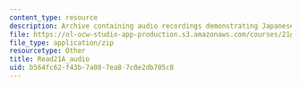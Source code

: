```yaml
---
content_type: resource
description: Archive containing audio recordings demonstrating Japanese pronunciation.
file: https://ol-ocw-studio-app-production.s3.amazonaws.com/courses/21g-504-japanese-iv-spring-2009/b564fc62f43b7a087ea87c0e2db705c8_Read21A_audio.zip
file_type: application/zip
resourcetype: Other
title: Read21A_audio
uid: b564fc62-f43b-7a08-7ea8-7c0e2db705c8
---
```

